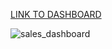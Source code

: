 [LINK TO DASHBOARD](https://public.tableau.com/app/profile/luca.albertini/viz/Vendite_16892458912430/Storia1)

![sales_dashboard](https://github.com/LucaAlb/E-Commerce/assets/130977967/51a56614-824f-44aa-9e1c-d57aa0f4d5b1)



